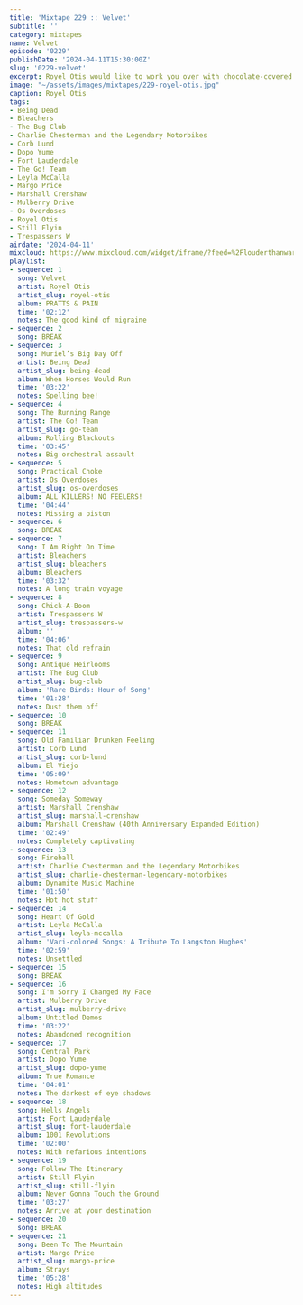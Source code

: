 ```yaml
---
title: 'Mixtape 229 :: Velvet'
subtitle: ''
category: mixtapes
name: Velvet
episode: '0229'
publishDate: '2024-04-11T15:30:00Z'
slug: '0229-velvet'
excerpt: Royel Otis would like to work you over with chocolate-covered brass knuckles.
image: "~/assets/images/mixtapes/229-royel-otis.jpg"
caption: Royel Otis
tags:
- Being Dead
- Bleachers
- The Bug Club
- Charlie Chesterman and the Legendary Motorbikes
- Corb Lund
- Dopo Yume
- Fort Lauderdale
- The Go! Team
- Leyla McCalla
- Margo Price
- Marshall Crenshaw
- Mulberry Drive
- Os Overdoses
- Royel Otis
- Still Flyin
- Trespassers W
airdate: '2024-04-11'
mixcloud: https://www.mixcloud.com/widget/iframe/?feed=%2Flouderthanwar%2Fthe-mixtape-229-velvet-2024-04-11%2F&hide_artwork=1&hide_cover=1&light=1
playlist:
- sequence: 1
  song: Velvet
  artist: Royel Otis
  artist_slug: royel-otis
  album: PRATTS & PAIN
  time: '02:12'
  notes: The good kind of migraine
- sequence: 2
  song: BREAK
- sequence: 3
  song: Muriel’s Big Day Off
  artist: Being Dead
  artist_slug: being-dead
  album: When Horses Would Run
  time: '03:22'
  notes: Spelling bee!
- sequence: 4
  song: The Running Range
  artist: The Go! Team
  artist_slug: go-team
  album: Rolling Blackouts
  time: '03:45'
  notes: Big orchestral assault
- sequence: 5
  song: Practical Choke
  artist: Os Overdoses
  artist_slug: os-overdoses
  album: ALL KILLERS! NO FEELERS!
  time: '04:44'
  notes: Missing a piston
- sequence: 6
  song: BREAK
- sequence: 7
  song: I Am Right On Time
  artist: Bleachers
  artist_slug: bleachers
  album: Bleachers
  time: '03:32'
  notes: A long train voyage
- sequence: 8
  song: Chick-A-Boom
  artist: Trespassers W
  artist_slug: trespassers-w
  album: ''
  time: '04:06'
  notes: That old refrain
- sequence: 9
  song: Antique Heirlooms
  artist: The Bug Club
  artist_slug: bug-club
  album: 'Rare Birds: Hour of Song'
  time: '01:28'
  notes: Dust them off
- sequence: 10
  song: BREAK
- sequence: 11
  song: Old Familiar Drunken Feeling
  artist: Corb Lund
  artist_slug: corb-lund
  album: El Viejo
  time: '05:09'
  notes: Hometown advantage
- sequence: 12
  song: Someday Someway
  artist: Marshall Crenshaw
  artist_slug: marshall-crenshaw
  album: Marshall Crenshaw (40th Anniversary Expanded Edition)
  time: '02:49'
  notes: Completely captivating
- sequence: 13
  song: Fireball
  artist: Charlie Chesterman and the Legendary Motorbikes
  artist_slug: charlie-chesterman-legendary-motorbikes
  album: Dynamite Music Machine
  time: '01:50'
  notes: Hot hot stuff
- sequence: 14
  song: Heart Of Gold
  artist: Leyla McCalla
  artist_slug: leyla-mccalla
  album: 'Vari-colored Songs: A Tribute To Langston Hughes'
  time: '02:59'
  notes: Unsettled
- sequence: 15
  song: BREAK
- sequence: 16
  song: I'm Sorry I Changed My Face
  artist: Mulberry Drive
  artist_slug: mulberry-drive
  album: Untitled Demos
  time: '03:22'
  notes: Abandoned recognition
- sequence: 17
  song: Central Park
  artist: Dopo Yume
  artist_slug: dopo-yume
  album: True Romance
  time: '04:01'
  notes: The darkest of eye shadows
- sequence: 18
  song: Hells Angels
  artist: Fort Lauderdale
  artist_slug: fort-lauderdale
  album: 1001 Revolutions
  time: '02:00'
  notes: With nefarious intentions
- sequence: 19
  song: Follow The Itinerary
  artist: Still Flyin
  artist_slug: still-flyin
  album: Never Gonna Touch the Ground
  time: '03:27'
  notes: Arrive at your destination
- sequence: 20
  song: BREAK
- sequence: 21
  song: Been To The Mountain
  artist: Margo Price
  artist_slug: margo-price
  album: Strays
  time: '05:28'
  notes: High altitudes
---
```


